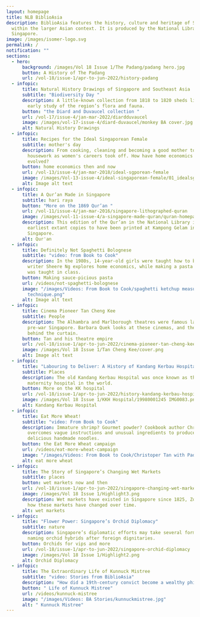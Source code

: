 ```yaml
---
layout: homepage
title: NLB BiblioAsia
description: BiblioAsia features the history, culture and heritage of Singapore
  within the larger Asian context. It is produced by the National Library of
  Singapore.
image: /images/isomer-logo.svg
permalink: /
notification: ""
sections:
  - hero:
      background: /images/Vol 18 Issue 1/The Padang/padang hero.jpg
      button: A History of The Padang
      url: /vol-18/issue-1/apr-to-jun-2022/history-padang
  - infopic:
      title: Natural History Drawings of Singapore and Southeast Asia
      subtitle: "‎Biodiversity Day "
      description: A little-known collection from 1818 to 1820 sheds light on the
        early study of the region’s flora and fauna.
      button: "the Diard and Duvaucel collection "
      url: /vol-17/issue-4/jan-mar-2022/diardduvaucel
      image: /images/vol-17-issue-4/diard-duvaucel/monkey BA cover.jpg
      alt: Natural History Drawings
  - infopic:
      title: Recipes for the Ideal Singaporean Female
      subtitle: mother's day
      description: From cooking, cleaning and becoming a good mother to outsourcing
        housework as women's careers took off. How have home economics lessons
        evolved?
      button: home economics then and now
      url: /vol-13/issue-4/jan-mar-2018/ideal-sgporean-female
      image: /images/Vol-13-issue-4/ideal-singaporean-female/01_idealsgfemale.png
      alt: Image alt text
  - infopic:
      title: A Qur’an Made in Singapore
      subtitle: hari raya
      button: "More on the 1869 Qur’an "
      url: /vol-11/issue-4/jan-mar-2016/singapore-lithographed-quran
      image: /images/vol-11-issue-4/a-singapore-made-quran/quran-homepage.jpg
      description: This edition of the Qur’an in the National Library is one of the
        earliest extant copies to have been printed at Kampong Gelam in
        Singapore.
      alt: Qur'an
  - infopic:
      title: Definitely Not Spaghetti Bolognese
      subtitle: "video: from Book to Cook"
      description: In the 1980s, 14-year-old girls were taught how to breastfeed. Food
        writer Sheere Ng explores home economics, while making a pasta dish she
        was taught in class.
      button: Making sauce-picious pasta
      url: /videos/not-spaghetti-bolognese
      image: "/images/Videos: From Book to Cook/spaghetti ketchup measuring
        technique.png"
      alt: Image alt text
  - infopic:
      title: Cinema Pioneer Tan Cheng Kee
      subtitle: People
      description: The Alhambra and Marlborough theatres were famous landmarks in
        pre-war Singapore. Barbara Quek looks at these cinemas, and the man
        behind the curtain.
      button: Tan and his theatre empire
      url: /vol-18/issue-1/apr-to-jun-2022/cinema-pioneer-tan-cheng-kee
      image: /images/Vol 18 Issue 1/Tan Cheng Kee/cover.png
      alt: Image alt text
  - infopic:
      title: "Labouring to Deliver: A History of Kandang Kerbau Hospital"
      subtitle: Places
      description: The old Kandang Kerbau Hospital was once known as the busiest
        maternity hospital in the world.
      button: More on the KK hospital
      url: /vol-18/issue-1/apr-to-jun-2022/history-kandang-kerbau-hospital
      image: /images/Vol 18 Issue 1/KKH Hospital/19980001245 IMG0083.png
      alt: Kandang Kerbau Hospital
  - infopic:
      title: Eat More Wheat!
      subtitle: "video: From Book to Cook"
      description: Immature shrimp? Gourmet powder? Cookbook author Christopher Tan
        overcomes vague instructions and unusual ingredients to produce
        delicious handmade noodles.
      button: the Eat More Wheat campaign
      url: /videos/eat-more-wheat-campaign
      image: "/images/Videos: From Book to Cook/Christoper Tan with Paddy.png"
      alt: eat more wheat
  - infopic:
      title: The Story of Singapore’s Changing Wet Markets
      subtitle: places
      button: wet markets now and then
      url: /vol-18/issue-1/apr-to-jun-2022/singapore-changing-wet-markets
      image: /images/Vol 18 Issue 1/Highlight3.png
      description: Wet markets have existed in Singapore since 1825, Zoe Yeo looks at
        how these markets have changed over time.
      alt: wet markets
  - infopic:
      title: "Flower Power: Singapore’s Orchid Diplomacy"
      subtitle: nature
      description: Singapore’s diplomatic efforts may take several forms, including
        naming orchid hybrids after foreign dignitaries.
      button: Orchids for vips and more
      url: /vol-18/issue-1/apr-to-jun-2022/singapore-orchid-diplomacy
      image: /images/Vol 18 Issue 1/Highlight2.png
      alt: Orchid Diplomacy
  - infopic:
      title: The Extraordinary Life of Kunnuck Mistree
      subtitle: "video: Stories from BiblioAsia"
      description: "How did a 19th-century convict become a wealthy philanthropist? "
      button: " Life of Kunnuck Mistree"
      url: /videos/kunnuck-mistree
      image: "/images/Videos: BA Stories/kunnuckmistree.jpg"
      alt: " Kunnuck Mistree"
---
```

